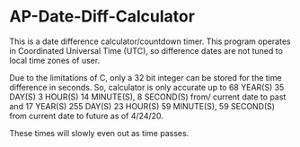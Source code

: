 # AP-Date-Diff-Calculator

This is a date difference calculator/countdown timer.
This program operates in Coordinated Universal Time (UTC), so difference dates are not tuned to local time zones of user.

Due to the limitations of C, only a 32 bit integer can be stored for the time difference in seconds.
So, calculator is only accurate up to 68 YEAR(S) 35 DAY(S) 3 HOUR(S) 14 MINUTE(S), 8 SECOND(S) from/
current date to past and 17 YEAR(S) 255 DAY(S) 23 HOUR(S) 59 MINUTE(S), 59 SECOND(S) from current date
to future as of 4/24/20.

These times will slowly even out as time passes.
